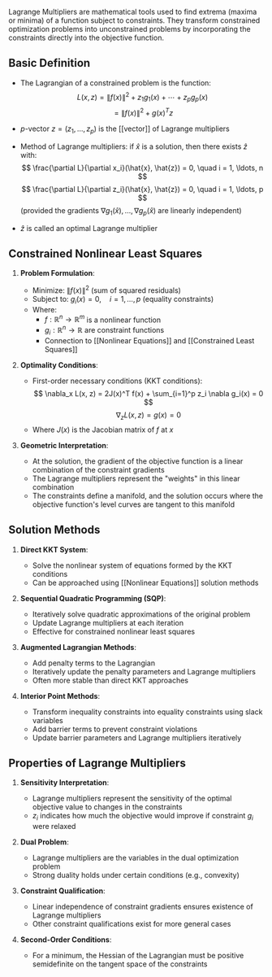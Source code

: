 Lagrange Multipliers are mathematical tools used to find extrema (maxima or minima) of a function subject to constraints. They transform constrained optimization problems into unconstrained problems by incorporating the constraints directly into the objective function.

## Basic Definition

- The Lagrangian of a constrained problem is the function:
  $$ L(x, z) = \|f(x)\|^2 + z_1 g_1(x) + \cdots + z_p g_p(x) $$
  $$ = \|f(x)\|^2 + g(x)^T z $$

- $p$-vector $z = (z_1, \ldots, z_p)$ is the [[vector]] of Lagrange multipliers

- Method of Lagrange multipliers: if $\hat{x}$ is a solution, then there exists $\hat{z}$ with:
  $$ \frac{\partial L}{\partial x_i}(\hat{x}, \hat{z}) = 0, \quad i = 1, \ldots, n $$
  $$ \frac{\partial L}{\partial z_i}(\hat{x}, \hat{z}) = 0, \quad i = 1, \ldots, p $$
  (provided the gradients $\nabla g_1(\hat{x}), \ldots, \nabla g_p(\hat{x})$ are linearly independent)

- $\hat{z}$ is called an optimal Lagrange multiplier

## Constrained Nonlinear Least Squares

1. **Problem Formulation**:
   - Minimize: $\|f(x)\|^2$ (sum of squared residuals)
   - Subject to: $g_i(x) = 0, \quad i = 1, \ldots, p$ (equality constraints)
   - Where:
     - $f: \mathbb{R}^n \to \mathbb{R}^m$ is a nonlinear function
     - $g_i: \mathbb{R}^n \to \mathbb{R}$ are constraint functions
     - Connection to [[Nonlinear Equations]] and [[Constrained Least Squares]]

2. **Optimality Conditions**:
   - First-order necessary conditions (KKT conditions):
     $$ \nabla_x L(x, z) = 2J(x)^T f(x) + \sum_{i=1}^p z_i \nabla g_i(x) = 0 $$
     $$ \nabla_z L(x, z) = g(x) = 0 $$
   - Where $J(x)$ is the Jacobian matrix of $f$ at $x$

3. **Geometric Interpretation**:
   - At the solution, the gradient of the objective function is a linear combination of the constraint gradients
   - The Lagrange multipliers represent the "weights" in this linear combination
   - The constraints define a manifold, and the solution occurs where the objective function's level curves are tangent to this manifold

## Solution Methods

1. **Direct KKT System**:
   - Solve the nonlinear system of equations formed by the KKT conditions
   - Can be approached using [[Nonlinear Equations]] solution methods

2. **Sequential Quadratic Programming (SQP)**:
   - Iteratively solve quadratic approximations of the original problem
   - Update Lagrange multipliers at each iteration
   - Effective for constrained nonlinear least squares

3. **Augmented Lagrangian Methods**:
   - Add penalty terms to the Lagrangian
   - Iteratively update the penalty parameters and Lagrange multipliers
   - Often more stable than direct KKT approaches

4. **Interior Point Methods**:
   - Transform inequality constraints into equality constraints using slack variables
   - Add barrier terms to prevent constraint violations
   - Update barrier parameters and Lagrange multipliers iteratively

## Properties of Lagrange Multipliers

1. **Sensitivity Interpretation**:
   - Lagrange multipliers represent the sensitivity of the optimal objective value to changes in the constraints
   - $z_i$ indicates how much the objective would improve if constraint $g_i$ were relaxed

2. **Dual Problem**:
   - Lagrange multipliers are the variables in the dual optimization problem
   - Strong duality holds under certain conditions (e.g., convexity)

3. **Constraint Qualification**:
   - Linear independence of constraint gradients ensures existence of Lagrange multipliers
   - Other constraint qualifications exist for more general cases

4. **Second-Order Conditions**:
   - For a minimum, the Hessian of the Lagrangian must be positive semidefinite on the tangent space of the constraints
